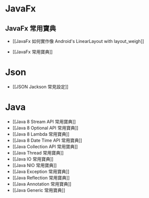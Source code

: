 # JavaFx

## JavaFx 常用寶典

- [[JavaFx 如何實作像 Android's LinearLayout with layout_weigh]]

 - [[JavaFx 常用寶典]]

# Json
- [[JSON Jackson 常見設定]]

# Java
- [[Java 8 Stream API 常用寶典]]
- [[Java 8 Optional API 常用寶典]]
- [[Java 8 Lambda 常用寶典]]
- [[Java 8 Date Time API 常用寶典]]
- [[Java Collection API 常用寶典]]
- [[Java Thread 常用寶典]]
- [[Java IO 常用寶典]]
- [[Java NIO 常用寶典]]
- [[Java Exception 常用寶典]]
- [[Java Reflection 常用寶典]]
- [[Java Annotation 常用寶典]]
- [[Java Generic 常用寶典]]
